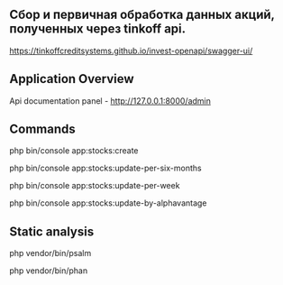 ## Сбор и первичная обработка данных акций, полученных через tinkoff api.

https://tinkoffcreditsystems.github.io/invest-openapi/swagger-ui/

## Application Overview

Api documentation panel - http://127.0.0.1:8000/admin

## Commands

php bin/console app:stocks:create

php bin/console app:stocks:update-per-six-months

php bin/console app:stocks:update-per-week

php bin/console app:stocks:update-by-alphavantage

## Static analysis

php vendor/bin/psalm

php vendor/bin/phan
